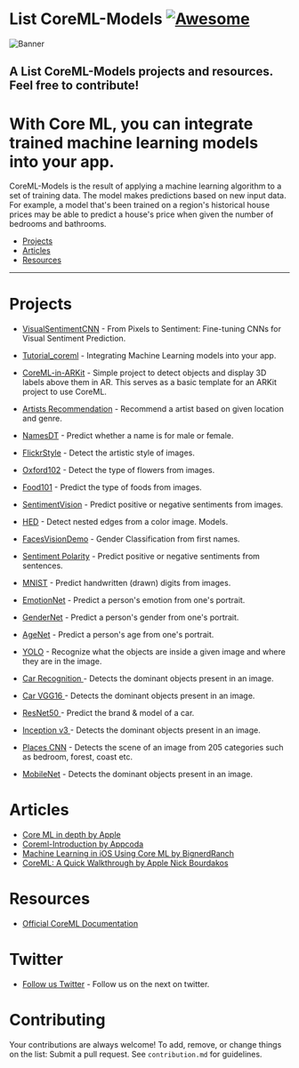 # List CoreML-Models [![Awesome](https://cdn.rawgit.com/sindresorhus/awesome/d7305f38d29fed78fa85652e3a63e154dd8e8829/media/badge.svg)](https://github.com/sindresorhus/awesome)


![Banner](https://github.com/juanmorillios/List-CoreML-Models/blob/master/banner.png)

## A List CoreML-Models projects and resources. Feel free to contribute!

#  With Core ML, you can integrate trained machine learning models into your app.

CoreML-Models is the result of applying a machine learning algorithm to a set of training data. The model makes predictions based on new input data. For example, a model that's been trained on a region's historical house prices may be able to predict a house's price when given the number of bedrooms and bathrooms.

- [Projects](#projects)
- [Articles](#articles)
- [Resources](#resources)

- - -

# Projects

* [VisualSentimentCNN](https://github.com/imatge-upc/sentiment-2017-imavis) - From Pixels to Sentiment: Fine-tuning CNNs for Visual Sentiment Prediction.

* [Tutorial_coreml](https://github.com/emannuelOC/tutorial_coreml) - Integrating Machine Learning models into your app.

* [CoreML-in-ARKit](https://github.com/hanleyweng/CoreML-in-ARKit) - Simple project to detect objects and display 3D labels above them in AR. This serves as a basic template for an ARKit project to use CoreML.

* [Artists Recommendation](https://github.com/agnosticdev/Blog-Examples/tree/master/UsingCoreMLtoCreateASongRecommendationEngine) - Recommend a artist based on given location and genre.

* [NamesDT](https://github.com/agnosticdev/Blog-Examples/tree/master/UsingCoreMLtoCreateASongRecommendationEngine) - Predict whether a name is for male or female.

* [FlickrStyle](https://github.com/SwiftBrain/awesome-CoreML-models) - Detect the artistic style of images.

* [Oxford102](https://github.com/cocoa-ai/FlowersVisionDemo) - Detect the type of flowers from images.

* [Food101](https://github.com/ph1ps/Food101-CoreML) - Predict the type of foods from images.

* [SentimentVision](https://github.com/cocoa-ai/SentimentVisionDemo) - Predict positive or negative sentiments from images.

* [HED](https://github.com/s1ddok/HED-CoreML) - Detect nested edges from a color image. Models.

* [FacesVisionDemo](https://github.com/cocoa-ai/FacesVisionDemo) - Gender Classification from first names.

* [Sentiment Polarity](https://github.com/cocoa-ai/SentimentCoreMLDemo) - Predict positive or negative sentiments from sentences.

* [MNIST](https://github.com/ph1ps/MNIST-CoreML) - Predict handwritten (drawn) digits from images.

* [EmotionNet](https://github.com/cocoa-ai/FacesVisionDemo) - Predict a person's emotion from one's portrait.

* [GenderNet](https://github.com/cocoa-ai/FacesVisionDemo) - Predict a person's gender from one's portrait.

* [AgeNet](https://github.com/cocoa-ai/FacesVisionDemo) - Predict a person's age from one's portrait.

* [YOLO](https://github.com/hollance/YOLO-CoreML-MPSNNGraph) - Recognize what the objects are inside a given image and where they are in the image. 

* [Car Recognition ](https://github.com/ytakzk/CoreML-samples) - Detects the dominant objects present in an image. 

* [Car VGG16 ](https://github.com/alaphao/CoreMLExample) - Detects the dominant objects present in an image. 

* [ResNet50 ](https://github.com/ytakzk/CoreML-samples) - Predict the brand & model of a car. 

* [Inception v3 ](https://github.com/yulingtianxia/Core-ML-Sample/) - Detects the dominant objects present in an image.

* [Places CNN](https://github.com/chenyi1989/CoreMLDemo) - Detects the scene of an image from 205 categories such as bedroom, forest, coast etc.

* [MobileNet](https://github.com/hollance/MobileNet-CoreML) - Detects the dominant objects present in an image. 


# Articles

* [Core ML in depth by Apple](https://developer.apple.com/videos/play/wwdc2017/710/)
* [Coreml-Introduction by Appcoda](https://www.appcoda.com/coreml-introduction/)
* [Machine Learning in iOS Using Core ML by BignerdRanch](https://www.bignerdranch.com/blog/machine-learning-in-ios-using-core-ml/)
* [CoreML: A Quick Walkthrough by Apple Nick Bourdakos](https://medium.com/@nickbourdakos/a-deep-dive-into-coreml-c836561d18f1)


# Resources

* [Official CoreML Documentation](https://developer.apple.com/documentation/coreml)

# Twitter
* [Follow us Twitter](https://twitter.com/ACoreMLModels) - Follow us on the next on twitter.

# Contributing

Your contributions are always welcome! To add, remove, or change things on the list: Submit a pull request. See `contribution.md` for guidelines.


